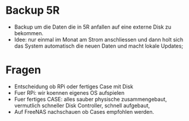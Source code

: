 # Backup 5R

* Backup um die Daten die in 5R anfallen auf eine externe Disk zu bekommen.
* Idee: nur einmal im Monat am Strom anschliessen und dann holt sich das System 
  automatisch die neuen Daten und macht lokale Updates;

# Fragen

* Entscheidung ob RPi oder fertiges Case mit Disk
* Fuer RPi: wir koennen eigenes OS aufspielen
* Fuer fertiges CASE: alles sauber physische zusammengebaut, vermutlich schneller 
  Disk Controller, schnell aufgebaut,
* Auf FreeNAS nachschauen ob Cases empfohlen werden. 
